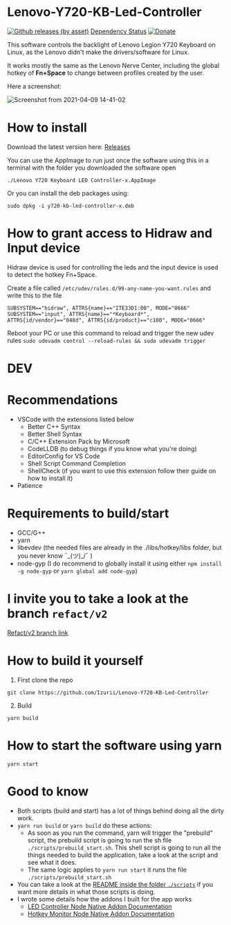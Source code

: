 # Lenovo-Y720-KB-Led-Controller

[![Github releases (by asset)](https://img.shields.io/github/downloads/Izurii/Lenovo-Y720-KB-Led-Controller/total.svg)](https://github.com/Izurii/Lenovo-Y720-KB-Led-Controller/releases/) [Dependency Status][depstat-url] [![Donate](https://img.shields.io/badge/Donate-PayPal-green.svg)](https://www.paypal.com/donate/?hosted_button_id=VCESYBAUCTF5S)

This software controls the backlight of Lenovo Legion Y720 Keyboard on Linux, as the Lenovo didn't make the drivers/software for Linux.

It works mostly the same as the Lenovo Nerve Center, including the global hotkey of **Fn+Space** to change between profiles created by the user.

Here a screenshot:

![Screenshot from 2021-04-09 14-41-02](https://user-images.githubusercontent.com/46232520/114219873-a24fe100-9941-11eb-885e-57e28ce7df80.png)

# How to install

Download the latest version here: [Releases](https://github.com/Izurii/Lenovo-Y720-KB-Led-Controller/releases)

You can use the AppImage to run just once the software using this in a terminal with the folder you downloaded the software open

```
./Lenovo Y720 Keyboard LED Controller-x.AppImage
```

Or you can install the deb packages using:

```
sudo dpkg -i y720-kb-led-controller-x.deb
```

# How to grant access to Hidraw and Input device

Hidraw device is used for controlling the leds and the input device is used to detect the hotkey Fn+Space.

Create a file called `/etc/udev/rules.d/99-any-name-you-want.rules` and write this to the file

```
SUBSYSTEM=="hidraw", ATTRS{name}=="ITE33D1:00", MODE="0666"
SUBSYSTEM=="input", ATTRS{name}=="*Keyboard*", ATTRS{id/vendor}=="048d", ATTRS{id/product}=="c100", MODE="0666"
```

Reboot your PC or use this command to reload and trigger the new udev rules `sudo udevadm control --reload-rules && sudo udevadm trigger`

# DEV

# Recommendations

-   VSCode with the extensions listed below
    -   Better C++ Syntax
    -   Better Shell Syntax
    -   C/C++ Extension Pack by Microsoft
    -   CodeLLDB (to debug things if you know what you're doing)
    -   EditorConfig for VS Code
    -   Shell Script Command Completion
    -   ShellCheck (if you want to use this extension follow their guide on how to install it)
-   Patience

# Requirements to build/start

-   GCC/G++
-   yarn
-   libevdev (the needed files are already in the ./libs/hotkey/libs folder, but you never know ¯\_(ツ)\_/¯ )
-   node-gyp (I do recommend to globally install it using either `npm install -g node-gyp` or `yarn global add node-gyp`)

# I invite you to take a look at the branch `refact/v2`

[Refact/v2 branch link](https://github.com/Izurii/Lenovo-Y720-KB-Led-Controller/tree/refact/v2)

# How to build it yourself

1. First clone the repo

```
git clone https://github.com/Izurii/Lenovo-Y720-KB-Led-Controller
```

2. Build

```
yarn build
```

# How to start the software using yarn

```
yarn start
```

# Good to know

 - Both scripts (build and start) has a lot of things behind doing all the dirty work.
 - `yarn run build` or `yarn build` do these actions:
 	- As soon as you run the command, yarn will trigger the "prebuild" script, the prebuild script is going to run the sh file `./scripts/prebuild_start.sh`. This shell script is going to run all the things needed to build the application, take a look at the script and see what it does.
 	- The same logic applies to `yarn run start` it runs the file `./scripts/prebuild_start.sh`
 - You can take a look at the [README inside the folder `./scripts`](./scripts/README.md) if you want more details in what those scripts is doing.
 - I wrote some details how the addons I built for the app works
 	- [LED Controller Node Native Addon Documentation](./libs/led/README.md)
 	- [Hotkey Monitor Node Native Addon Documentation](./libs/hotkey/README.md)

[depstat-url]: https://david-dm.org/Izurii/Lenovo-Y720-KB-Led-Controller
[depstat-image]: https://david-dm.org/Izurii/Lenovo-Y720-KB-Led-Controller.svg?style=flat
